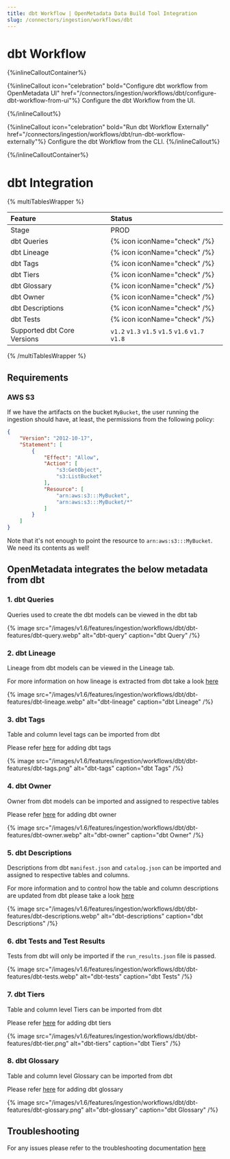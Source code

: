 ```yaml
---
title: dbt Workflow | OpenMetadata Data Build Tool Integration
slug: /connectors/ingestion/workflows/dbt
---
```


# dbt Workflow

{%inlineCalloutContainer%}

{%inlineCallout
  icon="celebration"
  bold="Configure dbt workflow from OpenMetadata UI"
  href="/connectors/ingestion/workflows/dbt/configure-dbt-workflow-from-ui"%}
Configure the dbt Workflow from the UI.

{%/inlineCallout%}

{%inlineCallout
  icon="celebration"
  bold="Run dbt Workflow Externally"
  href="/connectors/ingestion/workflows/dbt/run-dbt-workflow-externally"%}
Configure the dbt Workflow from the CLI.
{%/inlineCallout%}

{%/inlineCalloutContainer%}

# dbt Integration

{% multiTablesWrapper %}

| Feature                     | Status                                    |
| :-------------------------- | :---------------------------------------- |
| Stage                       | PROD                                      |
| dbt Queries                 | {% icon iconName="check" /%}              |
| dbt Lineage                 | {% icon iconName="check" /%}              |
| dbt Tags                    | {% icon iconName="check" /%}              |
| dbt Tiers                   | {% icon iconName="check" /%}              |
| dbt Glossary                | {% icon iconName="check" /%}              |
| dbt Owner                   | {% icon iconName="check" /%}              |
| dbt Descriptions            | {% icon iconName="check" /%}              |
| dbt Tests                   | {% icon iconName="check" /%}              |
| Supported dbt Core Versions | `v1.2` `v1.3` `v1.5` `v1.5` `v1.6` `v1.7` `v1.8`|

{% /multiTablesWrapper %}

## Requirements

### AWS S3

If we have the artifacts on the bucket `MyBucket`, the user running the ingestion should have, at least, the permissions
from the following policy:

```json
{
    "Version": "2012-10-17",
    "Statement": [
        {
            "Effect": "Allow",
            "Action": [
                "s3:GetObject",
                "s3:ListBucket"
            ],
            "Resource": [
                "arn:aws:s3:::MyBucket",
                "arn:aws:s3:::MyBucket/*"
            ]
        }
    ]
}
```

Note that it's not enough to point the resource to `arn:aws:s3:::MyBucket`. We need its contents as well!


## OpenMetadata integrates the below metadata from dbt

### 1. dbt Queries

Queries used to create the dbt models can be viewed in the dbt tab

{% image
  src="/images/v1.6/features/ingestion/workflows/dbt/dbt-features/dbt-query.webp"
  alt="dbt-query"
  caption="dbt Query"
 /%}


### 2. dbt Lineage

Lineage from dbt models can be viewed in the Lineage tab.

For more information on how lineage is extracted from dbt take a look [here](/connectors/ingestion/workflows/dbt/ingest-dbt-lineage)

{% image
  src="/images/v1.6/features/ingestion/workflows/dbt/dbt-features/dbt-lineage.webp"
  alt="dbt-lineage"
  caption="dbt Lineage"
 /%}


### 3. dbt Tags

Table and column level tags can be imported from dbt

Please refer [here](/connectors/ingestion/workflows/dbt/ingest-dbt-tags) for adding dbt tags

{% image
  src="/images/v1.6/features/ingestion/workflows/dbt/dbt-features/dbt-tags.png"
  alt="dbt-tags"
  caption="dbt Tags"
 /%}



### 4. dbt Owner

Owner from dbt models can be imported and assigned to respective tables

Please refer [here](/connectors/ingestion/workflows/dbt/ingest-dbt-owner) for adding dbt owner

{% image
  src="/images/v1.6/features/ingestion/workflows/dbt/dbt-features/dbt-owner.webp"
  alt="dbt-owner"
  caption="dbt Owner"
 /%}


### 5. dbt Descriptions

Descriptions from dbt `manifest.json` and `catalog.json` can be imported and assigned to respective tables and columns.

For more information and to control how the table and column descriptions are updated from dbt please take a look [here](/connectors/ingestion/workflows/dbt/ingest-dbt-descriptions)

{% image
  src="/images/v1.6/features/ingestion/workflows/dbt/dbt-features/dbt-descriptions.webp"
  alt="dbt-descriptions"
  caption="dbt Descriptions"
 /%}


### 6. dbt Tests and Test Results

Tests from dbt will only be imported if the `run_results.json` file is passed.

{% image
  src="/images/v1.6/features/ingestion/workflows/dbt/dbt-features/dbt-tests.webp"
  alt="dbt-tests"
  caption="dbt Tests"
 /%}


### 7. dbt Tiers

Table and column level Tiers can be imported from dbt

Please refer [here](/connectors/ingestion/workflows/dbt/ingest-dbt-tier) for adding dbt tiers

{% image
  src="/images/v1.6/features/ingestion/workflows/dbt/dbt-features/dbt-tier.png"
  alt="dbt-tiers"
  caption="dbt Tiers"
 /%}


### 8. dbt Glossary

Table and column level Glossary can be imported from dbt

Please refer [here](/connectors/ingestion/workflows/dbt/ingest-dbt-glossary) for adding dbt glossary

{% image
  src="/images/v1.6/features/ingestion/workflows/dbt/dbt-features/dbt-glossary.png"
  alt="dbt-glossary"
  caption="dbt Glossary"
 /%}


## Troubleshooting

For any issues please refer to the troubleshooting documentation [here](/connectors/ingestion/workflows/dbt/dbt-troubleshooting)

